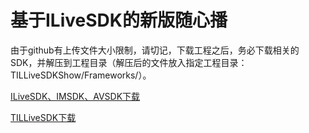 ﻿
# 基于ILiveSDK的新版随心播

由于github有上传文件大小限制，请切记，下载工程之后，务必下载相关的SDK，并解压到工程目录（解压后的文件放入指定工程目录：TILLiveSDKShow/Frameworks/）。

[ILiveSDK、IMSDK、AVSDK下载](https://github.com/zhaoyang21cn/ILiveSDK_iOS_Demos)

[TILLiveSDK下载](https://github.com/zhaoyang21cn/ILiveSDK_iOS_Demos/blob/master/TILLiveSDK-README.md)
